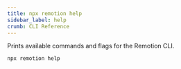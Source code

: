 ```yaml
---
title: npx remotion help
sidebar_label: help
crumb: CLI Reference
---
```


Prints available commands and flags for the Remotion CLI.

```
npx remotion help
```
